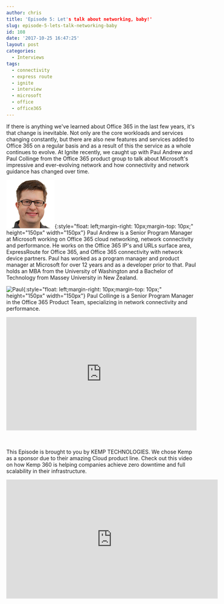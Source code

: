 ```yaml
---
author: chris
title: 'Episode 5: Let's talk about networking, baby!'
slug: episode-5-lets-talk-networking-baby
id: 108
date: '2017-10-25 16:47:25'
layout: post
categories:
  - Interviews
tags:
  - connectivity
  - express route
  - ignite
  - interview
  - microsoft
  - office
  - office365
---
```


If there is anything we've learned about Office 365 in the last few years, it's that change is inevitable. Not only are the core workloads and services changing constantly, but there are also new features and services added to Office 365 on a regular basis and as a result of this the service as a whole continues to evolve. At Ignite recently, we caught up with Paul Andrew and Paul Collinge from the Office 365 product group to talk about Microsoft's impressive and ever-evolving network and how connectivity and network guidance has changed over time.

![Paul](/images/uploads/2017/10/pandrew.png){:style="float: left;margin-right: 10px;margin-top: 10px;" height="150px" width="150px"} Paul Andrew is a Senior Program Manager at Microsoft working on Office 365 cloud networking, network connectivity and performance. He works on the Office 365 IP's and URLs surface area, ExpressRoute for Office 365, and Office 365 connectivity with network device partners. Paul has worked as a program manager and product manager at Microsoft for over 12 years and as a developer prior to that. Paul holds an MBA from the University of Washington and a Bachelor of Technology from Massey University in New Zealand.  

![Paul](/images/uploads/2017/10/pcollinge-e1508942730552.jpg){:style="float: left;margin-right: 10px;margin-top: 10px;" height="150px" width="150px"} Paul Collinge is a Senior Program Manager in the Office 365 Product Team, specializing in network connectivity and performance.

<p><iframe width="100%" height="300" scrolling="no" frameborder="no" allow="autoplay" src="https://w.soundcloud.com/player/?url=https%3A//api.soundcloud.com/tracks/352197950&color=%23ff5500&auto_play=false&hide_related=false&show_comments=true&show_user=true&show_reposts=false&show_teaser=true&visual=true"></iframe></p>     

This Episode is brought to you by KEMP TECHNOLOGIES. We chose Kemp as a sponsor due to their amazing Cloud product line. Check out this video on how Kemp 360 is helping companies achieve zero downtime and full scalability in their infrastructure.
<p><iframe width="560" height="315" src="https://www.youtube.com/embed/dVvHokor9wc" frameborder="0" allow="accelerometer; autoplay; encrypted-media; gyroscope; picture-in-picture" allowfullscreen></iframe></p>
